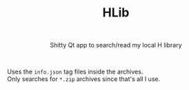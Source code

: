 <h1 align="center"> HLib </h1>
<br>

<p align="center">Shitty Qt app to search/read my local H library</p>
<br>

Uses the ```info.json``` tag files inside the archives. <br>
Only searches for ```*.zip``` archives since that's all I use. <br>
